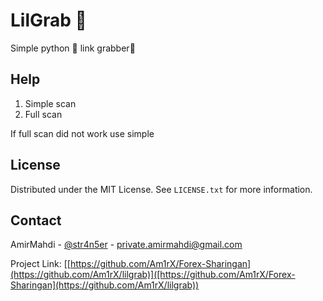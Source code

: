 # LilGrab 🐍
Simple python 🐍 link grabber🔹️

## Help 
1. Simple scan
2. Full scan

If full scan did not work use simple

## License
Distributed under the MIT License. See `LICENSE.txt` for more information.

## Contact
AmirMahdi - [@str4n5er](https://t.me/str4n5er) - private.amirmahdi@gmail.com

Project Link: [[https://github.com/Am1rX/Forex-Sharingan](https://github.com/Am1rX/lilgrab)]([https://github.com/Am1rX/Forex-Sharingan](https://github.com/Am1rX/lilgrab))
